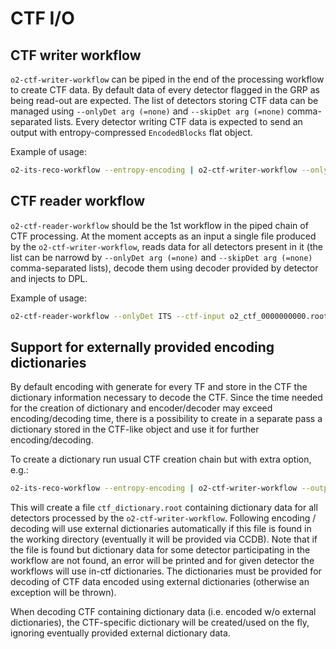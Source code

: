 <!-- doxy
\page refDetectorsCTF CTF Data handling
/doxy -->

# CTF I/O

## CTF writer workflow

`o2-ctf-writer-workflow` can be piped in the end of the processing workflow to create CTF data.
By default data of every detector flagged in the GRP as being read-out are expected. The list of detectors storing CTF data can be managed using
`--onlyDet arg (=none)` and `--skipDet arg (=none)` comma-separated lists.
Every detector writing CTF data is expected to send an output with entropy-compressed `EncodedBlocks` flat object.

Example of usage:
```bash
o2-its-reco-workflow --entropy-encoding | o2-ctf-writer-workflow --onlyDet ITS
```

## CTF reader workflow

`o2-ctf-reader-workflow` should be the 1st workflow in the piped chain of CTF processing.
At the moment accepts as an input a single file produced by the `o2-ctf-writer-workflow`, reads data for all detectors present in it
(the list can be narrowd by `--onlyDet arg (=none)` and `--skipDet arg (=none)` comma-separated lists), decode them using decoder provided
by detector and injects to DPL.

Example of usage:
```bash
o2-ctf-reader-workflow --onlyDet ITS --ctf-input o2_ctf_0000000000.root  | o2-its-reco-workflow --trackerCA --clusters-from-upstream --disable-mc
```

## Support for externally provided encoding dictionaries

By default encoding with generate for every TF and store in the CTF the dictionary information necessary to decode the CTF.
Since the time needed for the creation of dictionary and encoder/decoder may exceed encoding/decoding time, there is a possibility
to create in a separate pass a dictionary stored in the CTF-like object and use it for further encoding/decoding.

To create a dictionary run usual CTF creation chain but with extra option, e.g.:
```bash
o2-its-reco-workflow --entropy-encoding | o2-ctf-writer-workflow --output-type dict --onlyDet ITS
```
This will create a file `ctf_dictionary.root` containing dictionary data for all detectors processed by the `o2-ctf-writer-workflow`.
Following encoding / decoding will use external dictionaries automatically if this file is found in the working directory (eventually it will be provided via CCDB).
Note that if the file is found but dictionary data for some detector participating in the workflow are not found, an error will be printed and for given detector
the workflows will use in-ctf dictionaries.
The dictionaries must be provided for decoding of CTF data encoded using external dictionaries (otherwise an exception will be thrown).

When decoding CTF containing dictionary data (i.e. encoded w/o external dictionaries), the CTF-specific dictionary will be created/used on the fly, ignoring eventually provided external dictionary data.
